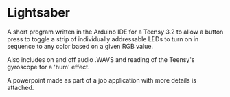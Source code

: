 # Lightsaber
A short program written in the Arduino IDE for a Teensy 3.2 to allow a button press to toggle a strip of individually addressable LEDs to turn on in sequence to any color based on a given RGB value.

Also includes on and off audio .WAVS and reading of the Teensy's gyroscope for a 'hum' effect.

A powerpoint made as part of a job application with more details is attached.

